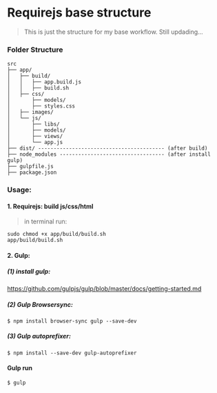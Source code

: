 Requirejs base structure
==================================

> This is just the structure for my base workflow. Still updading...

### Folder Structure
```
src
├── app/
│   ├── build/
│   │   ├── app.build.js
│   │   ├── build.sh
│   ├── css/
│       ├── models/
│       ├── styles.css
│   ├── images/
│   └── js/
│       ├── libs/
│       ├── models/
│       ├── views/
│       └── app.js
├── dist/ ----------------------------------------- (after build)
├── node_modules ---------------------------------- (after install gulp)
├── gulpfile.js
├── package.json

```



### Usage:

#### 1. Requirejs: build js/css/html

> in terminal run:

```
sudo chmod +x app/build/build.sh
app/build/build.sh
```

#### 2. Gulp:

##### (1) install gulp:
https://github.com/gulpjs/gulp/blob/master/docs/getting-started.md

##### (2) Gulp Browsersync:
```
$ npm install browser-sync gulp --save-dev
```


##### (3) Gulp autoprefixer:
```
$ npm install --save-dev gulp-autoprefixer
```

#### Gulp run
```
$ gulp
```